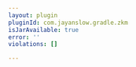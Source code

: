 ```yaml
---
layout: plugin
pluginId: com.jayanslow.gradle.zkm
isJarAvailable: true
error: ''
violations: []

---
```

